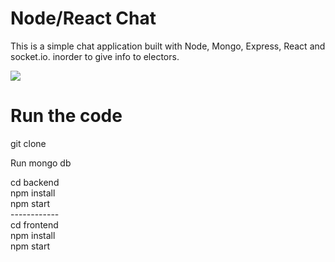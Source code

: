 # Node/React Chat

This is a simple chat application built with Node, Mongo, Express, React and socket.io. inorder to give info to electors.

![](https://raw.githubusercontent.com/x-hunter/chat_bot/master/assets/screenshot.png)

# Run the code
git clone

Run mongo db<br />

cd backend<br />
npm install<br />
npm start<br />
------------<br />
cd frontend<br />
npm install<br />
npm start
